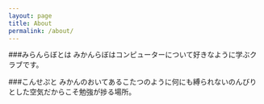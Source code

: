 ```yaml
---
layout: page
title: About
permalink: /about/
---
```

###みらんらぼとは
みかんらぼはコンピューターについて好きなように学ぶクラブです。

###こんせぷと
みかんのおいてあるこたつのように何にも縛られないのんびりとした空気だからこそ勉強が捗る場所。
